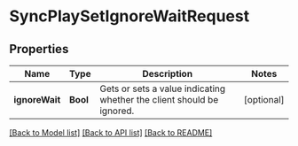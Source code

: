 # SyncPlaySetIgnoreWaitRequest

## Properties
Name | Type | Description | Notes
------------ | ------------- | ------------- | -------------
**ignoreWait** | **Bool** | Gets or sets a value indicating whether the client should be ignored. | [optional] 

[[Back to Model list]](../README.md#documentation-for-models) [[Back to API list]](../README.md#documentation-for-api-endpoints) [[Back to README]](../README.md)


